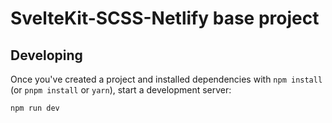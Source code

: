 # SvelteKit-SCSS-Netlify base project

## Developing

Once you've created a project and installed dependencies with `npm install` (or `pnpm install` or `yarn`), start a development server:

```bash
npm run dev
```
